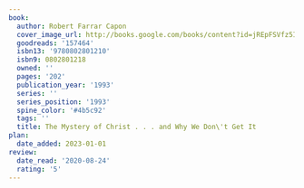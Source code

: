 ```yaml
---
book:
  author: Robert Farrar Capon
  cover_image_url: http://books.google.com/books/content?id=jREpFSVfz5IC&printsec=frontcover&img=1&zoom=1&edge=curl&source=gbs_api
  goodreads: '157464'
  isbn13: '9780802801210'
  isbn9: 0802801218
  owned: ''
  pages: '202'
  publication_year: '1993'
  series: ''
  series_position: '1993'
  spine_color: '#4b5c92'
  tags: ''
  title: The Mystery of Christ . . . and Why We Don\'t Get It
plan:
  date_added: 2023-01-01
review:
  date_read: '2020-08-24'
  rating: '5'
---
```

